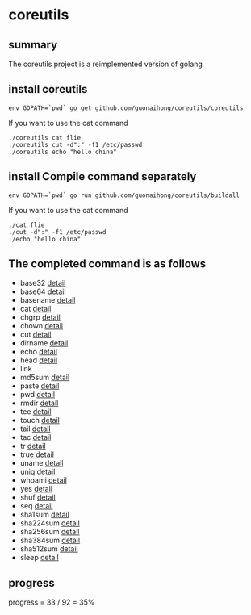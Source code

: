 # coreutils

## summary
The coreutils project is a reimplemented version of golang

## install coreutils
```
env GOPATH=`pwd` go get github.com/guonaihong/coreutils/coreutils
```
If you want to use the cat command
```
./coreutils cat flie
./coreutils cut -d":" -f1 /etc/passwd
./coreutils echo "hello china"
```

## install Compile command separately
```
env GOPATH=`pwd` go run github.com/guonaihong/coreutils/buildall
```
If you want to use the cat command
```
./cat flie
./cut -d":" -f1 /etc/passwd
./echo "hello china"
```

## The completed command is as follows
* base32 [detail](./base32/README.md)
* base64 [detail](./base64/README.md)
* basename [detail](./basename/README.md)
* cat [detail](./cat/README.md)
* chgrp [detail](./chgrp/README.md)
* chown [detail](./chown/README.md)
* cut [detail](./cut/README.md)
* dirname [detail](./dirname/README.md)
* echo [detail](./echo/README.md)
* head [detail](./head/README.md)
* link 
* md5sum [detail](./md5sum/README.md)
* paste [detail](./paste/README.md)
* pwd [detail](./pwd/README.md)
* rmdir [detail](./rmdir/README.md)
* tee [detail](./tee/README.md)
* touch [detail](./touch/README.md)
* tail [detail](./tail/README.md)
* tac [detail](./tac/README.md)
* tr [detail](./tr/README.md)
* true [detail](./true/README.md)
* uname [detail](./uname/README.md)
* uniq [detail](./uniq/README.md)
* whoami [detail](./whoami/README.md)
* yes [detail](./yes/README.md)
* shuf [detail](./shuf/README.md)
* seq [detail](./seq/README.md)
* sha1sum [detail](./sha1sum/README.md)
* sha224sum [detail](./sha224sum/README.md)
* sha256sum [detail](./sha256sum/README.md)
* sha384sum [detail](./sha384sum/README.md)
* sha512sum [detail](./sha512/README.md)
* sleep [detail](./sleep/README.md)

## progress
progress = 33 / 92 = 35%
